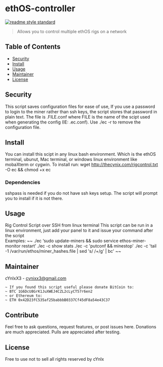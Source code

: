 # ethOS-controller

[![readme style standard](https://img.shields.io/badge/readme%20style-standard-brightgreen.svg?style=flat-square)](https://github.com/RichardLitt/standard-readme)

> Allows you to control multiple ethOS rigs on a network


## Table of Contents

- [Security](#security)
- [Install](#install)
- [Usage](#usage)
- [Maintainer](#maintainer)
- [License](#license)

## Security

This script saves configuration files for ease of use, If you use a password to login to the miner rather than ssh keys, the script stores that password in plain text. The file is .FILE.conf where FILE is the name of the scipt used when generating the config (IE: .ec.conf). Use ./ec -r to remove the configuration file.

## Install

You can install this scipt in any linux bash environment. Which is the ethOS terminal, ubunut, Mac terminal, or windows linux environment like mobaXterm or cygwin. To install run:
wget http://thecynix.com/rigcontrol.txt -O ec && chmod +x ec

### Dependencies
sshpass is needed if you do not have ssh keys setup. The script will prompt you to install if it is not there.

## Usage
Rig Control Script over SSH from linux terminal
This script can be run in a linux environment, just add your panel to it and issue your command after the script<br>
Examples:
~~
./ec ‘sudo update-miners && sudo service ethos-miner-monitor restart’
./ec -c show stats
./ec -c 'putconf && minestop'
./ec -c 'tail -1 /var/run/ethos/miner_hashes.file | sed \'s/ /+/g\' | bc'
~~

## Maintainer

cYnIxX3 - cynixx3@gmail.com
~~~~~~~~~~~~~~~~~~~~~~~~~~~~~~~~~
~ If you found this script useful please donate BitCoin to:
~ BTC 1G6DcU8GrK1JuXWEJ4CZL2cLyCT57r6en2
~ or Ethereum to:
~ ETH 0x42D23fC535af25babbbB0337Cf45dF8a54e43C37
~~~~~~~~~~~~~~~~~~~~~~~~~~~~~~~~~

## Contribute

Feel free to ask questions, request features, or post issues here. Donations are much appreciated. Pulls are appreciated after testing.

## License

Free to use not to sell all rights reserved by cYnIx
